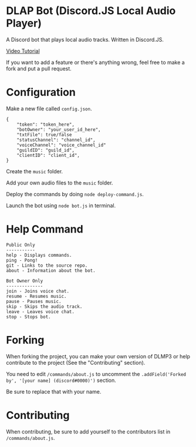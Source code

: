 # DLAP Bot (Discord.JS Local Audio Player)

A Discord bot that plays local audio tracks. Written in Discord.JS.

[Video Tutorial](https://www.youtube.com/watch?v=7X3FAhYW31I)

If you want to add a feature or there's anything wrong, feel free to make a fork and put a pull request.

# Configuration
Make a new file called `config.json`.
```
{
    "token": "token_here",
    "botOwner": "your_user_id_here",
    "txtFile": true/false
    "statusChannel": "channel_id",
    "voiceChannel": "voice_channel_id"
    "guildID": "guild_id",
    "clientID": "client_id",
}
```

Create the `music` folder.

Add your own audio files to the `music` folder.

Deploy the commands by doing `node deploy-command.js`.

Launch the bot using `node bot.js` in terminal.

# Help Command
```
Public Only
-----------
help - Displays commands.
ping - Pong!
git - Links to the source repo.
about - Information about the bot.

Bot Owner Only
--------------
join - Joins voice chat.
resume - Resumes music.
pause - Pauses music.
skip - Skips the audio track.
leave - Leaves voice chat.
stop - Stops bot.
```

# Forking
When forking the project, you can make your own version of DLMP3 or help contribute to the project (See the "Contributing" section).

You need to edit `/commands/about.js` to uncomment the `.addField('Forked by', '[your name] (discord#0000)')` section.

Be sure to replace that with your name.

# Contributing
When contributing, be sure to add yourself to the contributors list in `/commands/about.js`.